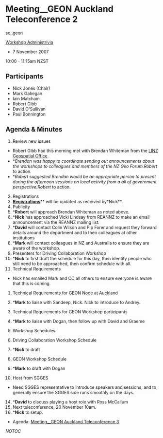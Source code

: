 # Meeting__GEON Auckland Teleconference 2

sc,,geon

[Workshop Administrivia](/wiki/spaces/BeSTGRID/pages/3818228895)

- 7 November 2007

10:00 - 11:15am NZST

## Participants

- Nick Jones (Chair)
- Mark Gahegan
- Iain Matcham
- Robert Gibb
- David O'Sullivan
- Paul Bonnington

## Agenda & Minutes

1. Review new issues
	
- Robert Gibb had this morning met with Brendan Whiteman from the [LINZ Geospatial Office](http://www.linz.govt.nz/publications/landscan/landscanapr07/index.html#2).
- **Brendan was happy to coordinate sending out announcements about the workshops to colleagues and members of the NZ Geo Forum.*Robert** to action.
- **Robert suggested Brendan would be an appropriate person to present during the afternoon sessions on local activity from a all of government perspective.*Robert** to action.
2. Registrations
3. **[Registrations](/wiki/spaces/BeSTGRID/pages/3818228962)**** will be updated as received by*Nick**.
4. Publicity
5. ***Robert** will approach Brendan Whiteman as noted above.
6. ***Nick** has approached Vicki Lindsay from REANNZ to make an email announcement via the REANNZ mailing list.
7. ***David** will contact Colin Wilson and Pip Forer and request they forward details around the department and to their colleagues at other institutions
8. ***Mark** will contact colleagues in NZ and Australia to ensure they are aware of the workshop.
9. Presenters for Driving Collaboration Workshop
10. ***Nick** to first draft the schedule for this day, then identify people who still need to be approached, then confirm schedule with all.
11. Technical Requirements
	
- Nick has emailed Mark and CC all others to ensure everyone is aware that this is coming.
1. Technical Requirements for GEON Node at Auckland
2. ***Mark** to liaise with Sandeep, Nick. Nick to introduce to Andrey.
3. Technical Requirements for GEON Workshop participants
4. ***Mark** to liaise with Dogan, then follow up with David and Graeme
12. Workshop Schedules
	
1. Driving Collaboration Workshop Schedule
2. ***Nick** to draft
3. GEON Workshop Schedule
4. ***Mark** to draft with Dogan
13. Host from SGGES
	
- Need SGGES representative to introduce speakers and sessions, and to generally ensure the SGGES side runs smoothly on the days.
14. ***David** to discuss playing a host role with Ross McCallum
15. Next teleconference, 20 November 10am.
16. ***Nick** to setup.
	
- Agenda: [Meeting__GEON Auckland Teleconference 3](/wiki/spaces/BeSTGRID/pages/3818228715)

_*NOTOC*_
